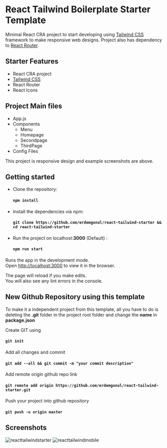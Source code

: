 # React Tailwind Boilerplate Starter Template

Minimal React CRA project to start developing using [Tailwind CSS](https://tailwindcss.com/) framework to make responsive web designs. Project also has dependency to [React Router](https://reactrouter.com/).

## Starter Features

- React CRA project
- [Tailwind CSS](https://tailwindcss.com/)
- React Router
- React Icons

## Project Main files
- App.js
- Components
  - Menu
  - Homepage
  - Secondpage
  - ThirdPage
- Config Files

This project is responsive design and example screenshots are above.

## Getting started

- Clone the repository:

    #### ```npm install```

- Install the dependencies via npm:

    #### ```git clone https://github.com/erdemgonul/react-tailwind-starter && cd react-tailwind-starter```

- Run the project on localhost:**3000** (Default) :

    #### ```npm run start```

Runs the app in the development mode.\
Open [http://localhost:3000](http://localhost:3000) to view it in the browser.

The page will reload if you make edits.\
You will also see any lint errors in the console.

## New Github Repository using this template

To make it a independent project from this template, all you have to do is deleting the **.git** folder in the project root folder and change the **name** in **package.json**

Create GIT using  
#### ```git init```
Add all changes and commit  
#### ```git add --all && git commit -m "your commit description"```
Add remote origin github repo link
#### ```git remote add origin https://github.com/erdemgonul/react-tailwind-starter.git```
Push your project into github repository
#### ```git push -u origin master```

## Screenshots

![reacttailwindstarter](https://user-images.githubusercontent.com/32040940/118325059-8ecd0280-b50b-11eb-944b-8e11f188a459.PNG)
![reacttailwindmobile](https://user-images.githubusercontent.com/32040940/118325066-91c7f300-b50b-11eb-82b4-2b3ce255a077.PNG)
